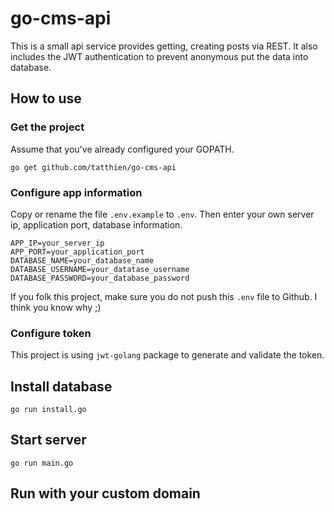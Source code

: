 # go-cms-api

This is a small api service provides getting, creating posts via REST. It also includes the JWT authentication to prevent anonymous put the data into database.

## How to use

### Get the project 

Assume that you've already configured your GOPATH.

```
go get github.com/tatthien/go-cms-api
```


### Configure app information
Copy or rename the file `.env.example` to `.env`. Then enter your own server ip, application port, database information.

```
APP_IP=your_server_ip
APP_PORT=your_application_port
DATABASE_NAME=your_database_name
DATABASE_USERNAME=your_datatase_username
DATABASE_PASSWORD=your_database_password
```

If you folk this project, make sure you do not push this `.env` file to Github. I think you know why ;)

### Configure token

This project is using `jwt-golang` package to generate and validate the token.

## Install database

```
go run install.go
```

## Start server

```
go run main.go
```

## Run with your custom domain
